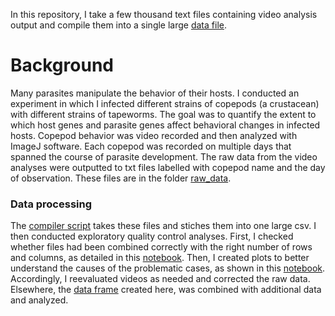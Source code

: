 In this repository, I take a few thousand text files containing video analysis output and compile them into a single large [data file](wrangling_data/data/behav_combined_after_qc2.csv).

# Background

Many parasites manipulate the behavior of their hosts. I conducted an experiment in which I infected different strains of copepods (a crustacean) with different strains of tapeworms. The goal was to quantify the extent to which host genes and parasite genes affect behavioral changes in infected hosts. Copepod behavior was video recorded and then analyzed with ImageJ software. Each copepod was recorded on multiple days that spanned the course of parasite development. The raw data from the video analyses were outputted to txt files labelled with copepod name and the day of observation. These files are in the folder [raw_data](raw_data). 

### Data processing
The [compiler script](compiler.py) takes these files and stiches them into one large csv. I then conducted exploratory quality control analyses. First, I checked whether files had been combined correctly with the right number of rows and columns, as detailed in this [notebook](wrangling_data/quality_control_notebooks/quality_control_behav_data1.ipynb). Then, I created plots to better understand the causes of the problematic cases, as shown in this [notebook](wrangling_data/quality_control_notebooks/quality_control_behav_data2.md). Accordingly, I reevaluated videos as needed and corrected the raw data. Elsewhere, the [data frame](wrangling_data/data/behav_combined_after_qc2.csv) created here, was combined with additional data and analyzed.
